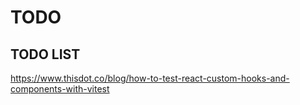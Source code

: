 # TODO

## TODO LIST

https://www.thisdot.co/blog/how-to-test-react-custom-hooks-and-components-with-vitest
